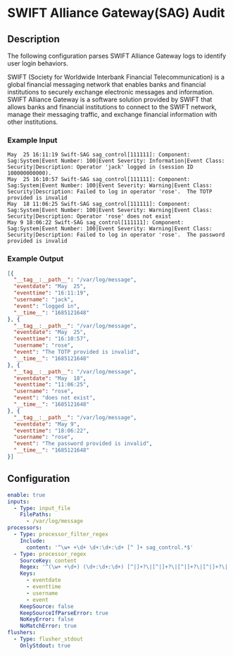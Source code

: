 # SWIFT Alliance Gateway(SAG) Audit

## Description

The following configuration parses SWIFT Alliance Gateway logs to identify user login behaviors.

SWIFT (Society for Worldwide Interbank Financial Telecommunication) is a global financial messaging network that enables banks and financial institutions to securely exchange electronic messages and information. SWIFT Alliance Gateway is a software solution provided by SWIFT that allows banks and financial institutions to connect to the SWIFT network, manage their messaging traffic, and exchange financial information with other institutions.

### Example Input

``` plain
May  25 16:11:19 Swift-SAG sag_control[111111]: Component: Sag:System|Event Number: 100|Event Severity: Information|Event Class: Security|Description: Operator 'jack' logged in (session ID 100000000000).
May  25 16:10:57 Swift-SAG sag_control[111111]: Component: Sag:System|Event Number: 100|Event Severity: Warning|Event Class: Security|Description: Failed to log in operator 'rose'.  The TOTP provided is invalid
May  18 11:06:25 Swift-SAG sag_control[111111]: Component: Sag:System|Event Number: 100|Event Severity: Warning|Event Class: Security|Description: Operator 'rose' does not exist
May 9 18:06:22 Swift-SAG sag_control[111111]: Component: Sag:System|Event Number: 100|Event Severity: Warning|Event Class: Security|Description: Failed to log in operator 'rose'.  The password provided is invalid
```

### Example Output

``` json
[{
  "__tag__:__path__": "/var/log/message",
  "eventdate": "May  25",
  "eventtime": "16:11:19",
  "username": "jack",
  "event": "logged in",
  "__time__": "1685121648"
}, {
  "__tag__:__path__": "/var/log/message",
  "eventdate": "May  25",
  "eventtime": "16:10:57",
  "username": "rose",
  "event": "The TOTP provided is invalid",
  "__time__": "1685121648"
}, {
  "__tag__:__path__": "/var/log/message",
  "eventdate": "May  18",
  "eventtime": "11:06:25",
  "username": "rose",
  "event": "does not exist",
  "__time__": "1685121648"
}, {
  "__tag__:__path__": "/var/log/message",
  "eventdate": "May 9",
  "eventtime": "18:06:22",
  "username": "rose",
  "event": "The password provided is invalid",
  "__time__": "1685121648"
}]
```

## Configuration

``` YAML
enable: true
inputs:
  - Type: input_file
    FilePaths: 
      - /var/log/message
processors:
  - Type: processor_filter_regex
    Include:
      content: '^\w+ +\d+ \d+:\d+:\d+ [^ ]+ sag_control.*$'
  - Type: processor_regex
    SourceKey: content
    Regex: '^(\w+ +\d+) (\d+:\d+:\d+) [^|]+?\|[^|]+?\|[^|]+?\|[^|]+?\|.*''(.*)''[. ]*([\w+ ]*[\w+]+).*$'
    Keys:
      - eventdate
      - eventtime
      - username
      - event
    KeepSource: false
    KeepSourceIfParseError: true
    NoKeyError: false
    NoMatchError: true
flushers:
  - Type: flusher_stdout
    OnlyStdout: true
```
